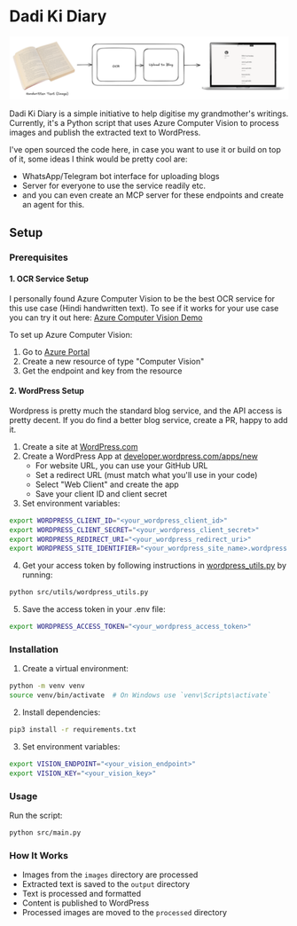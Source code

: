 # Dadi Ki Diary
![Dadi Ki Diary](./media/diagram.png)

Dadi Ki Diary is a simple initiative to help digitise my grandmother's writings. Currently, it's a Python script that uses Azure Computer Vision to process images and publish the extracted text to WordPress.

I've open sourced the code here, in case you want to use it or build on top of it, some ideas I think would be pretty cool are:
- WhatsApp/Telegram bot interface for uploading blogs
- Server for everyone to use the service readily etc.
- and you can even create an MCP server for these endpoints and create an agent for this.

## Setup

### Prerequisites

#### 1. OCR Service Setup
I personally found Azure Computer Vision to be the best OCR service for this use case (Hindi handwritten text). To see if it works for your use case you can try it out here: [Azure Computer Vision Demo](https://portal.vision.cognitive.azure.com/demo/extract-text-from-images)

To set up Azure Computer Vision:
1. Go to [Azure Portal](https://portal.azure.com/)
2. Create a new resource of type "Computer Vision"
3. Get the endpoint and key from the resource

#### 2. WordPress Setup
Wordpress is pretty much the standard blog service, and the API access is pretty decent. If you do find a better blog service, create a PR, happy to add it.
1. Create a site at [WordPress.com](https://wordpress.com/)
2. Create a WordPress App at [developer.wordpress.com/apps/new](https://developer.wordpress.com/apps/new/)
   - For website URL, you can use your GitHub URL
   - Set a redirect URL (must match what you'll use in your code)
   - Select "Web Client" and create the app
   - Save your client ID and client secret
3. Set environment variables:
```bash
export WORDPRESS_CLIENT_ID="<your_wordpress_client_id>"
export WORDPRESS_CLIENT_SECRET="<your_wordpress_client_secret>"
export WORDPRESS_REDIRECT_URI="<your_wordpress_redirect_uri>"
export WORDPRESS_SITE_IDENTIFIER="<your_wordpress_site_name>.wordpress.com"
```
4. Get your access token by following instructions in [wordpress_utils.py](./src/utils/wordpress_utils.py) by running:
```bash
python src/utils/wordpress_utils.py
```
5. Save the access token in your .env file:
```bash
export WORDPRESS_ACCESS_TOKEN="<your_wordpress_access_token>"
```

### Installation

1. Create a virtual environment:
```bash
python -m venv venv
source venv/bin/activate  # On Windows use `venv\Scripts\activate`
```

2. Install dependencies:
```bash
pip3 install -r requirements.txt
```

3. Set environment variables:
```bash
export VISION_ENDPOINT="<your_vision_endpoint>"
export VISION_KEY="<your_vision_key>"
```

### Usage
Run the script:
```bash
python src/main.py
```

### How It Works
- Images from the `images` directory are processed
- Extracted text is saved to the `output` directory
- Text is processed and formatted
- Content is published to WordPress
- Processed images are moved to the `processed` directory
